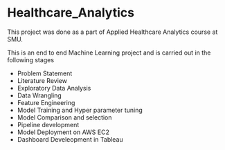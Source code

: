 # Healthcare_Analytics
This project was done as a part of Applied Healthcare Analytics course at SMU.

This is an end to end Machine Learning project and is carried out in the following stages

* Problem Statement
* Literature Review
* Exploratory Data Analysis
* Data Wrangling
* Feature Engineering
* Model Training and Hyper parameter tuning
* Model Comparison and selection
* Pipeline development
* Model Deployment on AWS EC2
* Dashboard Develeopment in Tableau
